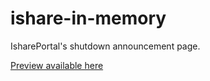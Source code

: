 # ishare-in-memory

IsharePortal's shutdown announcement page.

[Preview available here](http://heiswayi.github.io/ishare-in-memory)
